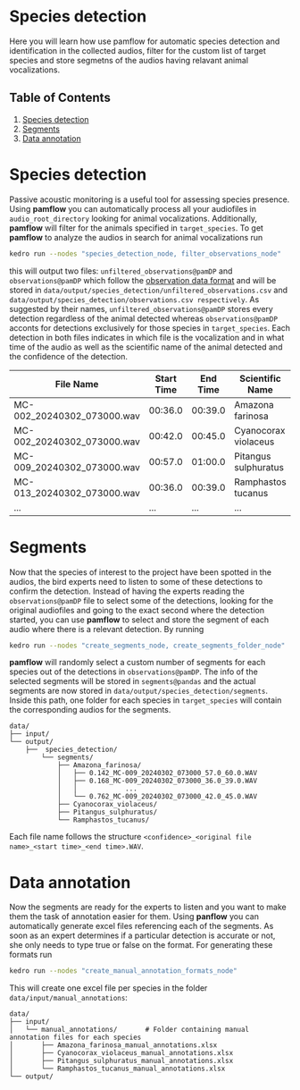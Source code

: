 # Species detection

Here you will learn how use pamflow for automatic species detection and identification in the collected audios, filter for the custom list of target species and store segmetns of the audios having relavant animal vocalizations. 


## Table of Contents
1. [Species detection](#species-detection)
2. [Segments](#segments)
3. [Data annotation](#data-annotation)

# Species detection
Passive acoustic monitoring is a useful tool for assessing species presence. Using **pamflow** you can automatically process all your audiofiles in `audio_root_directory` looking for animal vocalizations. Additionally, **pamflow** will filter for the animals specified in `target_species`.  To get **pamflow** to analyze the audios in search for animal vocalizations run 

```bash
kedro run --nodes "species_detection_node, filter_observations_node"
```

this will output two files: `unfiltered_observations@pamDP` and `observations@pamDP` which follow the [observation data format](../data_exchange_format.md#getting-started) and will be stored in `data/output/species_detection/unfiltered_observations.csv` and `data/output/species_detection/observations.csv respectively`. As suggested by their names, `unfiltered_observations@pamDP` stores every detection regardless of the animal detected whereas `observations@pamDP` acconts for detections exclusively for those species in `target_species`. Each detection in both files indicates in which file is the vocalization and in what time of the audio as well as the scientific name of the animal detected and the confidence of the detection. 

| File Name                     | Start Time | End Time | Scientific Name         | ... | Confidence |
|-------------------------------|------------|----------|-------------------------|-----|------------|
| MC-002_20240302_073000.wav    | 00:36.0    | 00:39.0  | Amazona farinosa        | ... | 0.168      |
| MC-002_20240302_073000.wav    | 00:42.0    | 00:45.0  | Cyanocorax violaceus    | ... | 0.285      |
| MC-009_20240302_073000.wav    | 00:57.0    | 01:00.0  | Pitangus sulphuratus    | ... | 0.142      |
| MC-013_20240302_073000.wav    | 00:36.0    | 00:39.0  | Ramphastos tucanus      | ... | 0.762      |
| ...                           | ...        | ...      | ...                     | ... | ...        |

# Segments

Now that the species of interest to the project have been spotted in the audios, the bird experts need to listen to some of these detections to confirm the detection. Instead of having the experts reading the `observations@pamDP` file to select some of the detections, looking for the original audiofiles and going to the exact second where the detection started, you can use **pamflow** to select and store the segment of each audio where there is a relevant detection. By running

```bash
kedro run --nodes "create_segments_node, create_segments_folder_node"
```

**pamflow** will randomly select a custom number of segments for each species out of the detections in `observations@pamDP`. The info of the selected segments will be stored in `segments@pandas` and the actual segments are now stored in `data/output/species_detection/segments`. Inside this path, one folder for each species in `target_species` will contain the corresponding audios for the segments.

```plaintext
data/
├── input/                        
└── output/                       
    ├──  species_detection/                    
        └── segments/                    
            ├── Amazona_farinosa/        
            │   ├── 0.142_MC-009_20240302_073000_57.0_60.0.WAV
            │   ├── 0.168_MC-009_20240302_073000_36.0_39.0.WAV
            │   │            ...
            │   └── 0.762_MC-009_20240302_073000_42.0_45.0.WAV      
            ├── Cyanocorax_violaceus/    
            ├── Pitangus_sulphuratus/    
            └── Ramphastos_tucanus/              
```
Each file name follows the structure `<confidence>_<original file name>_<start time>_<end time>.WAV`. 

# Data annotation 

Now the segments are ready for the experts to listen and you want to make them the task of annotation easier for them. Using **panflow** you can automatically generate excel files referencing each of the segments. As soon as an expert determines if a particular detection is accurate or not, she only needs to type true or false on the format. For generating these formats run 

```bash
kedro run --nodes "create_manual_annotation_formats_node"
```

This will create one excel file per species in the folder `data/input/manual_annotations`:


```plaintext
data/
├── input/                        
│   └── manual_annotations/       # Folder containing manual annotation files for each species
│       ├── Amazona_farinosa_manual_annotations.xlsx
│       ├── Cyanocorax_violaceus_manual_annotations.xlsx
│       ├── Pitangus_sulphuratus_manual_annotations.xlsx
│       └── Ramphastos_tucanus_manual_annotations.xlsx
└── output/             
```